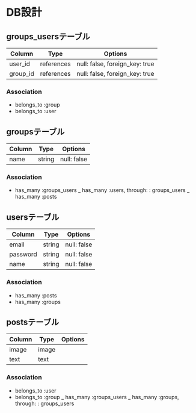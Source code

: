 # DB設計

## groups_usersテーブル

|Column|Type|Options|
|------|----|-------|
|user_id|references|null: false, foreign_key: true|
|group_id|references|null: false, foreign_key: true|

### Association
- belongs_to :group
- belongs_to :user


## groupsテーブル

|Column|Type|Options|
|------|----|-------|
|name|string|null: false|

### Association
- has_many :groups_users
_ has_many :users,  through:  : groups_users
_ has_many :posts


## usersテーブル
|Column|Type|Options|
|------|----|-------|
|email|string|null: false|
|password|string|null: false|
|name|string|null: false|

### Association
- has_many :posts
- has_many :groups


## postsテーブル
|Column|Type|Options|
|------|----|-------|
|image|image||
|text|text||

### Association
- belongs_to :user
- belongs_to :group
_ has_many :groups_users
_ has_many :groups,  through:  : groups_users
